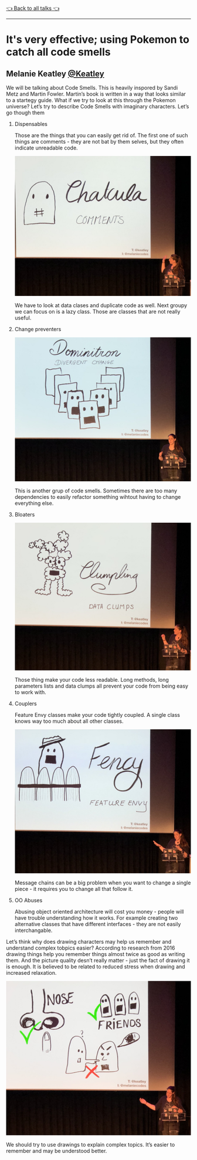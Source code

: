 [👈 Back to all talks 👈](../README.md)

------

# It's very effective; using Pokemon to catch all code smells

## Melanie Keatley [@Keatley](https://twitter.com/Keatley)

We will be talking about Code Smells. This is heavily inspored by Sandi Metz and Martin Fowler. Martin’s book is written in a way that looks similar to a startegy guide. What if we try to look at this through the Pokemon universe? Let’s try to describe Code Smells with imaginary characters. Let’s go though them

1. Dispensables

   Those are the things that you can easily get rid of. The first one of such things are comments - they are not bat by them selves, but  they often indicate unreadable code.

   ![0105-comments](media/0105-comments.jpg)

   We have to look at data clases and duplicate code as well. Next groupy we can focus on is a lazy class. Those are classes that are not really useful.

2. Change preventers

   ![0105-divergent](media/0105-divergent.jpg)

   This is another grup of code smells. Sometimes there are too many dependencies to easily refactor something wihtout having to change everything else.

3. Bloaters

   ![0105-data-clumps](media/0105-data-clumps.jpg)

   Those thing make your code less readable. Long methods, long parameters lists and data clumps all prevent your code from being easy to work with.

4. Couplers

   Feature Envy classes make your code tightly coupled. A single class knows way too much about all other classes.

   ![0105-feature-envy](media/0105-feature-envy.jpg)

   Message chains can be a big problem when you want to change a single piece - it requires you to change all that follow it.

5. OO Abuses

   Abusing object oriented architecture will cost you money - people will have trouble understanding how it works. For example creating two alternative classes that have different interfaces - they are not easily interchangable.

Let’s think why does drawing characters may help us remember and understand complex tobpics easier? According to research from 2016 drawing things help you remember things almost twice as good as writing them. And the picture quality desn’t really matter - just the fact of drawing it is enough. It is believed to be related to reduced stress when drawing and increased relaxation.

![0105-explaining](media/0105-explaining.jpg)

We should try to use drawings to explain complex topics. It’s easier to remember and may be understood better.

